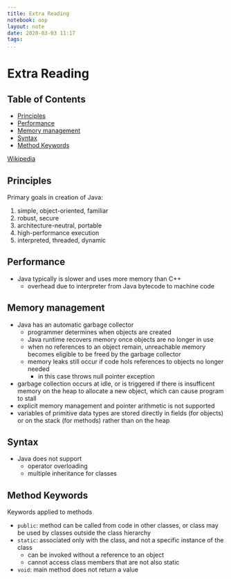 ```yaml
---
title: Extra Reading
notebook: oop
layout: note
date: 2020-03-03 11:17
tags: 
...
```


# Extra Reading

[TOC]: #

## Table of Contents
- [Principles](#principles)
- [Performance](#performance)
- [Memory management](#memory-management)
- [Syntax](#syntax)
- [Method Keywords](#method-keywords)

[Wikipedia](https://en.m.wikipedia.org/wiki/Java_(programming_language))

## Principles

Primary goals in creation of Java:
1. simple, object-oriented, familiar
2. robust, secure
3. architecture-neutral, portable
4. high-performance execution
5. interpreted, threaded, dynamic


## Performance

- Java typically is slower and uses more memory than C++
    - overhead due to interpreter from Java bytecode to machine code

## Memory management

- Java has an automatic garbage collector
    - programmer determines when objects are created
    - Java runtime recovers memory once objects are no longer in use
    - when no references to an object remain, unreachable memory becomes
      eligible to be freed by the garbage collector
    - memory leaks still occur if code hols references to objects no longer needed
        - in this case throws null pointer exception
- garbage collection occurs at idle, or is triggered if there is insufficent
  memory on the heap to allocate a new object, which can cause program to stall
- explicit memory management and pointer arithmetic is not supported
- variables of primitive data types are stored directly in fields (for objects)
  or on the stack (for methods) rather than on the heap

## Syntax

- Java does not support
  - operator overloading
  - multiple inheritance for classes

## Method Keywords

Keywords applied to methods
- `public`: method can be called from code in other classes, or class may be used
  by classes outside the class hierarchy
- `static`: associated only with the class, and not a specific instance of the class
  - can be invoked without a reference to an object
  - cannot access class members that are not also static
- `void`: main method does not return a value


